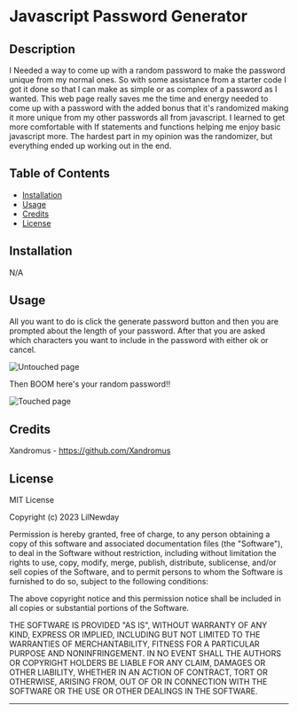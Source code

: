 # Javascript Password Generator

## Description

I Needed a way to come up with a random password to make the password unique from my normal ones. So with some assistance from a starter code I got it done so that I can make as simple or as complex of a password as I wanted. This web page really saves me the time and energy needed to come up with a password with the added bonus that it's randomized making it more unique from my other passwords all from javascript. I learned to get more comfortable with If statements and functions helping me enjoy basic javascript more. The hardest part in my opinion was the randomizer, but everything ended up working out in the end.

## Table of Contents

- [Installation](#installation)
- [Usage](#usage)
- [Credits](#credits)
- [License](#license)

## Installation

N/A

## Usage

All you want to do is click the generate password button and then you are prompted about the length of your password. After that you are asked which characters you want to include in the password with either ok or cancel.

![Untouched page](https://user-images.githubusercontent.com/115208733/227849778-ed027210-5d22-44f4-9e49-81d93e7a3f89.png)

Then BOOM here's your random password!!

![Touched page](https://user-images.githubusercontent.com/115208733/227849968-b77ce03c-e05c-4582-94a9-6882c6affa93.png)


## Credits

Xandromus - https://github.com/Xandromus

## License

MIT License

Copyright (c) 2023 LilNewday

Permission is hereby granted, free of charge, to any person obtaining a copy
of this software and associated documentation files (the "Software"), to deal
in the Software without restriction, including without limitation the rights
to use, copy, modify, merge, publish, distribute, sublicense, and/or sell
copies of the Software, and to permit persons to whom the Software is
furnished to do so, subject to the following conditions:

The above copyright notice and this permission notice shall be included in all
copies or substantial portions of the Software.

THE SOFTWARE IS PROVIDED "AS IS", WITHOUT WARRANTY OF ANY KIND, EXPRESS OR
IMPLIED, INCLUDING BUT NOT LIMITED TO THE WARRANTIES OF MERCHANTABILITY,
FITNESS FOR A PARTICULAR PURPOSE AND NONINFRINGEMENT. IN NO EVENT SHALL THE
AUTHORS OR COPYRIGHT HOLDERS BE LIABLE FOR ANY CLAIM, DAMAGES OR OTHER
LIABILITY, WHETHER IN AN ACTION OF CONTRACT, TORT OR OTHERWISE, ARISING FROM,
OUT OF OR IN CONNECTION WITH THE SOFTWARE OR THE USE OR OTHER DEALINGS IN THE
SOFTWARE.

---
